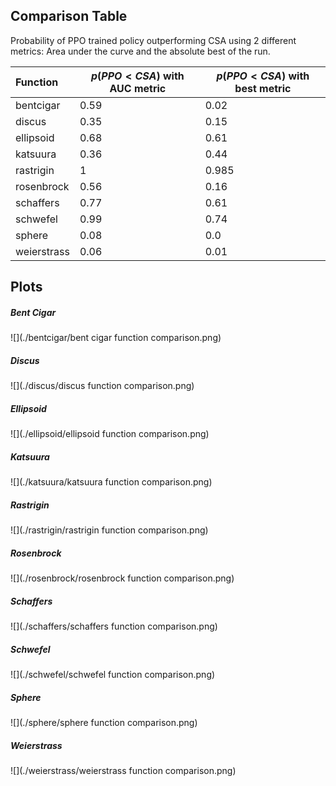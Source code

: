 ## Comparison Table

Probability of PPO trained policy outperforming CSA using 2 different metrics: Area under the curve and the absolute best of the run.

| Function    | $p(PPO < CSA)$ with AUC metric | $p(PPO < CSA)$ with best metric |
| :---------- | ------------------------------ | ------------------------------- |
| bentcigar   | 0.59                           | 0.02                            |
| discus      | 0.35                           | 0.15                            |
| ellipsoid   | 0.68                           | 0.61                            |
| katsuura    | 0.36                           | 0.44                            |
| rastrigin   | 1                              | 0.985                           |
| rosenbrock  | 0.56                           | 0.16                            |
| schaffers   | 0.77                           | 0.61                            |
| schwefel    | 0.99                           | 0.74                            |
| sphere      | 0.08                           | 0.0                             |
| weierstrass | 0.06                           | 0.01                            |

## Plots

##### Bent Cigar

![](./bentcigar/bent cigar function comparison.png)

##### Discus

![](./discus/discus function comparison.png)

##### Ellipsoid

![](./ellipsoid/ellipsoid function comparison.png)

##### Katsuura

![](./katsuura/katsuura function comparison.png)

##### Rastrigin

![](./rastrigin/rastrigin function comparison.png)

##### Rosenbrock

![](./rosenbrock/rosenbrock function comparison.png)

##### Schaffers

![](./schaffers/schaffers function comparison.png)

##### Schwefel

![](./schwefel/schwefel function comparison.png)

##### Sphere

![](./sphere/sphere function comparison.png)

##### Weierstrass

![](./weierstrass/weierstrass function comparison.png)